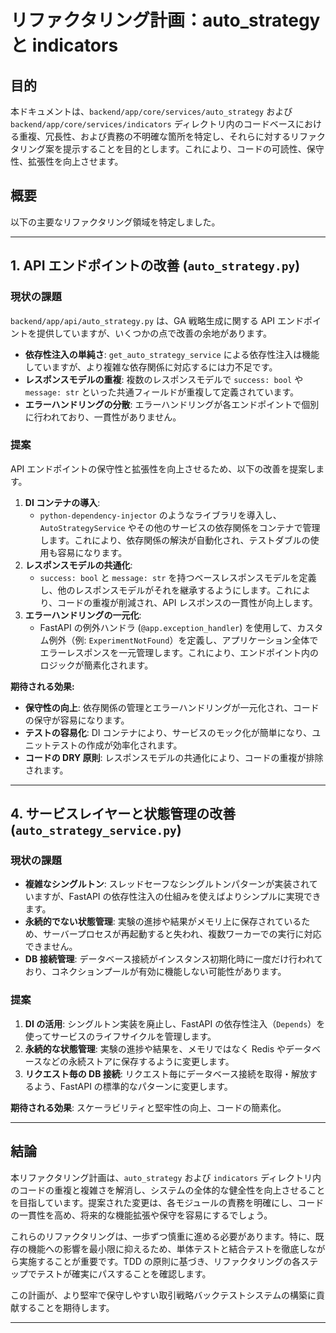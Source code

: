 # リファクタリング計画：auto_strategy と indicators

## 目的

本ドキュメントは、`backend/app/core/services/auto_strategy` および `backend/app/core/services/indicators` ディレクトリ内のコードベースにおける重複、冗長性、および責務の不明確な箇所を特定し、それらに対するリファクタリング案を提示することを目的とします。これにより、コードの可読性、保守性、拡張性を向上させます。

## 概要

以下の主要なリファクタリング領域を特定しました。

---

## 1. API エンドポイントの改善 (`auto_strategy.py`)

### 現状の課題

`backend/app/api/auto_strategy.py` は、GA 戦略生成に関する API エンドポイントを提供していますが、いくつかの点で改善の余地があります。

- **依存性注入の単純さ**: `get_auto_strategy_service` による依存性注入は機能していますが、より複雑な依存関係に対応するには力不足です。
- **レスポンスモデルの重複**: 複数のレスポンスモデルで `success: bool` や `message: str` といった共通フィールドが重複して定義されています。
- **エラーハンドリングの分散**: エラーハンドリングが各エンドポイントで個別に行われており、一貫性がありません。

### 提案

API エンドポイントの保守性と拡張性を向上させるため、以下の改善を提案します。

1.  **DI コンテナの導入**:
    - `python-dependency-injector` のようなライブラリを導入し、`AutoStrategyService` やその他のサービスの依存関係をコンテナで管理します。これにより、依存関係の解決が自動化され、テストダブルの使用も容易になります。
2.  **レスポンスモデルの共通化**:
    - `success: bool` と `message: str` を持つベースレスポンスモデルを定義し、他のレスポンスモデルがそれを継承するようにします。これにより、コードの重複が削減され、API レスポンスの一貫性が向上します。
3.  **エラーハンドリングの一元化**:
    - FastAPI の例外ハンドラ (`@app.exception_handler`) を使用して、カスタム例外（例: `ExperimentNotFound`）を定義し、アプリケーション全体でエラーレスポンスを一元管理します。これにより、エンドポイント内のロジックが簡素化されます。

**期待される効果:**

- **保守性の向上**: 依存関係の管理とエラーハンドリングが一元化され、コードの保守が容易になります。
- **テストの容易化**: DI コンテナにより、サービスのモック化が簡単になり、ユニットテストの作成が効率化されます。
- **コードの DRY 原則**: レスポンスモデルの共通化により、コードの重複が排除されます。

---

## 4. サービスレイヤーと状態管理の改善 (`auto_strategy_service.py`)

### 現状の課題

- **複雑なシングルトン**: スレッドセーフなシングルトンパターンが実装されていますが、FastAPI の依存性注入の仕組みを使えばよりシンプルに実現できます。
- **永続的でない状態管理**: 実験の進捗や結果がメモリ上に保存されているため、サーバープロセスが再起動すると失われ、複数ワーカーでの実行に対応できません。
- **DB 接続管理**: データベース接続がインスタンス初期化時に一度だけ行われており、コネクションプールが有効に機能しない可能性があります。

### 提案

1.  **DI の活用**: シングルトン実装を廃止し、FastAPI の依存性注入（`Depends`）を使ってサービスのライフサイクルを管理します。
2.  **永続的な状態管理**: 実験の進捗や結果を、メモリではなく Redis やデータベースなどの永続ストアに保存するように変更します。
3.  **リクエスト毎の DB 接続**: リクエスト毎にデータベース接続を取得・解放するよう、FastAPI の標準的なパターンに変更します。

**期待される効果**: スケーラビリティと堅牢性の向上、コードの簡素化。

---

## 結論

本リファクタリング計画は、`auto_strategy` および `indicators` ディレクトリ内のコードの重複と複雑さを解消し、システムの全体的な健全性を向上させることを目指しています。提案された変更は、各モジュールの責務を明確にし、コードの一貫性を高め、将来的な機能拡張や保守を容易にするでしょう。

これらのリファクタリングは、一歩ずつ慎重に進める必要があります。特に、既存の機能への影響を最小限に抑えるため、単体テストと結合テストを徹底しながら実施することが重要です。TDD の原則に基づき、リファクタリングの各ステップでテストが確実にパスすることを確認します。

この計画が、より堅牢で保守しやすい取引戦略バックテストシステムの構築に貢献することを期待します。

---
